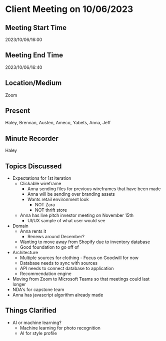 # Client Meeting on 10/06/2023

## Meeting Start Time
2023/10/06/16:00

## Meeting End Time
2023/10/06/16:40

## Location/Medium
Zoom

## Present
Haley, Brennan, Austen, Ameco, Yabets, Anna, Jeff

## Minute Recorder
Haley

## Topics Discussed
* Expectations for 1st iteration
  * Clickable wireframe
    * Anna sending files for previous wireframes that have been made
    * Anna will be sending over branding assets
    * Wants retail environment look
      * NOT Zara
      * NOT thrift store
  * Anna has live pitch investor meeting on November 15th
    * UI/UX sample of what user would see
* Domain
  * Anna rents it
    * Renews around December?
  * Wanting to move away from Shopify due to inventory database
  * Good foundation to go off of
* Architecture
  * Multiple sources for clothing - Focus on Goodwill for now
  * Database needs to sync with sources
  * API needs to connect database to application
  * Recommendation engine
* Moving from Zoom to Microsoft Teams so that meetings could last longer
* NDA's for capstone team 
* Anna has javascript algorithm already made

## Things Clarified
* AI or machine learning?
  * Machine learning for photo recognition
  * AI for style profile
